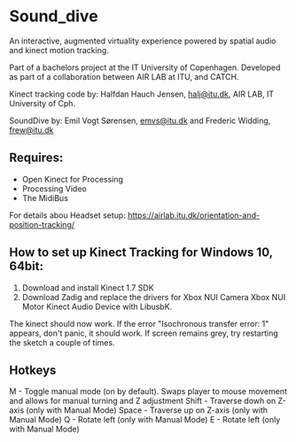 # Sound_dive
  
  An interactive, augmented virtuality experience powered by spatial audio and kinect motion tracking.
  
  Part of a bachelors project at the IT University of Copenhagen.
  Developed as part of a collaboration between AIR LAB at ITU, and CATCH.
  
  Kinect tracking code by: Halfdan Hauch Jensen, halj@itu.dk, AIR LAB, IT University of Cph.
  
  SoundDive by: Emil Vogt Sørensen, emvs@itu.dk and Frederic Widding, frew@itu.dk
  
 ## Requires:
  
  - Open Kinect for Processing
  - Processing Video
  - The MidiBus
  
  For details abou Headset setup:
  https://airlab.itu.dk/orientation-and-position-tracking/

## How to set up Kinect Tracking for Windows 10, 64bit:
 
 1) Download and install Kinect 1.7 SDK
 2) Download Zadig and replace the drivers for
       Xbox NUI Camera
       Xbox NUI Motor
       Kinect Audio Device
    with LibusbK.
 
 The kinect should now work. If the error "Isochronous transfer error: 1" appears, don't panic, it should work. If screen remains grey, try restarting the sketch a couple of times.
 
 ## Hotkeys
 
 M - Toggle manual mode (on by default). Swaps player to mouse movement and allows for manual turning and Z adjustment
 Shift - Traverse dowh on Z-axis (only with Manual Mode)
 Space - Traverse up on Z-axis (only with Manual Mode)
 Q - Rotate left (only with Manual Mode)
 E - Rotate left (only with Manual Mode)

